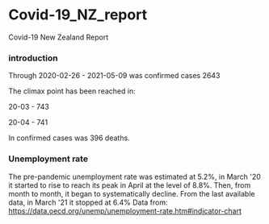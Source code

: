 # Covid-19_NZ_report
Covid-19 New Zealand Report

### introduction
Through 2020-02-26 - 2021-05-09 
was confirmed cases 2643

The climax point has been reached in:

20-03 - 743

20-04 - 741


In confirmed cases was 396 deaths.

### Unemployment rate
The pre-pandemic unemployment rate was estimated at 5.2%, 
in March '20 it started to rise to reach its peak in April at the level of 8.8%.
Then, from month to month, it began to systematically decline.
From the last available data, in March '21 it stopped at 6.4%
Data from: https://data.oecd.org/unemp/unemployment-rate.htm#indicator-chart
